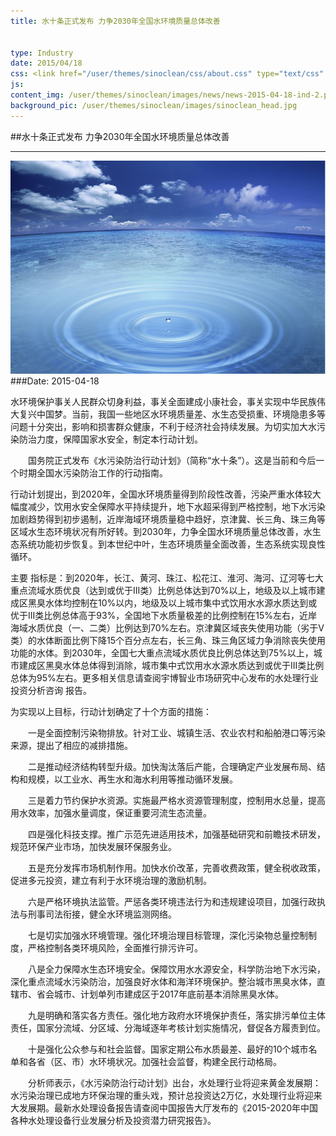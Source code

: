 ```yaml
---
title: 水十条正式发布 力争2030年全国水环境质量总体改善


type: Industry
date: 2015/04/18
css: <link href="/user/themes/sinoclean/css/about.css" type="text/css" rel="stylesheet" />
js:
content_img: /user/themes/sinoclean/images/news/news-2015-04-18-ind-2.png
background_pic: /user/themes/sinoclean/images/sinoclean_head.jpg
---
```


##水十条正式发布 力争2030年全国水环境质量总体改善


---



![News1](/user/themes/sinoclean/images/news/news-2015-04-18-ind-2.png)
###Date: 2015-04-18

水环境保护事关人民群众切身利益，事关全面建成小康社会，事关实现中华民族伟大复兴中国梦。当前，我国一些地区水环境质量差、水生态受损重、环境隐患多等问题十分突出，影响和损害群众健康，不利于经济社会持续发展。为切实加大水污染防治力度，保障国家水安全，制定本行动计划。

　　国务院正式发布《水污染防治行动计划》（简称“水十条”）。这是当前和今后一个时期全国水污染防治工作的行动指南。

行动计划提出，到2020年，全国水环境质量得到阶段性改善，污染严重水体较大幅度减少，饮用水安全保障水平持续提升，地下水超采得到严格控制，地下水污染加剧趋势得到初步遏制，近岸海域环境质量稳中趋好，京津冀、长三角、珠三角等区域水生态环境状况有所好转。到2030年，力争全国水环境质量总体改善，水生态系统功能初步恢复。到本世纪中叶，生态环境质量全面改善，生态系统实现良性循环。

主要 指标是：到2020年，长江、黄河、珠江、松花江、淮河、海河、辽河等七大重点流域水质优良（达到或优于III类）比例总体达到70%以上，地级及以上城市建成区黑臭水体均控制在10%以内，地级及以上城市集中式饮用水水源水质达到或优于III类比例总体高于93%，全国地下水质量极差的比例控制在15%左右，近岸海域水质优良（一、二类）比例达到70%左右。京津冀区域丧失使用功能（劣于V类）的水体断面比例下降15个百分点左右，长三角、珠三角区域力争消除丧失使用功能的水体。到2030年，全国七大重点流域水质优良比例总体达到75%以上，城市建成区黑臭水体总体得到消除，城市集中式饮用水水源水质达到或优于III类比例总体为95%左右。更多相关信息请查阅宇博智业市场研究中心发布的水处理行业投资分析咨询 报告。

为实现以上目标，行动计划确定了十个方面的措施：

　　一是全面控制污染物排放。针对工业、城镇生活、农业农村和船舶港口等污染来源，提出了相应的减排措施。

　　二是推动经济结构转型升级。加快淘汰落后产能，合理确定产业发展布局、结构和规模，以工业水、再生水和海水利用等推动循环发展。

　　三是着力节约保护水资源。实施最严格水资源管理制度，控制用水总量，提高用水效率，加强水量调度，保证重要河流生态流量。

　　四是强化科技支撑。推广示范先进适用技术，加强基础研究和前瞻技术研发，规范环保产业市场，加快发展环保服务业。

　　五是充分发挥市场机制作用。加快水价改革，完善收费政策，健全税收政策，促进多元投资，建立有利于水环境治理的激励机制。

　　六是严格环境执法监管。严惩各类环境违法行为和违规建设项目，加强行政执法与刑事司法衔接，健全水环境监测网络。

　　七是切实加强水环境管理。强化环境治理目标管理，深化污染物总量控制制度，严格控制各类环境风险，全面推行排污许可。

　　八是全力保障水生态环境安全。保障饮用水水源安全，科学防治地下水污染，深化重点流域水污染防治，加强良好水体和海洋环境保护。整治城市黑臭水体，直辖市、省会城市、计划单列市建成区于2017年底前基本消除黑臭水体。

　　九是明确和落实各方责任。强化地方政府水环境保护责任，落实排污单位主体责任，国家分流域、分区域、分海域逐年考核计划实施情况，督促各方履责到位。

　　十是强化公众参与和社会监督。国家定期公布水质最差、最好的10个城市名单和各省（区、市）水环境状况。加强社会监督，构建全民行动格局。

　　分析师表示，《水污染防治行动计划》出台，水处理行业将迎来黄金发展期：水污染治理已成地方环保治理的重头戏，预计总投资达2万亿，水处理行业将迎来大发展期。最新水处理设备报告请查阅中国报告大厅发布的《2015-2020年中国各种水处理设备行业发展分析及投资潜力研究报告》。
